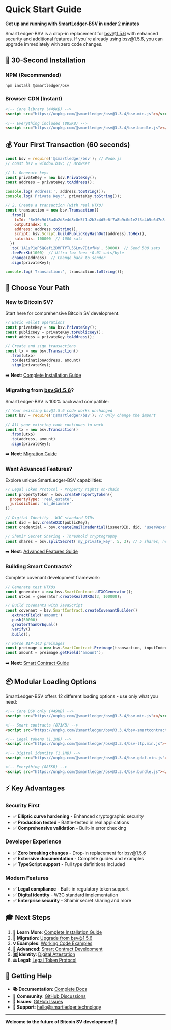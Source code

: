 # Quick Start Guide

**Get up and running with SmartLedger-BSV in under 2 minutes**

SmartLedger-BSV is a drop-in replacement for bsv@1.5.6 with enhanced security and additional features. If you're already using bsv@1.5.6, you can upgrade immediately with zero code changes.

## 🚀 **30-Second Installation**

### NPM (Recommended)
```bash
npm install @smartledger/bsv
```

### Browser CDN (Instant)
```html
<!-- Core library (449KB) -->
<script src="https://unpkg.com/@smartledger/bsv@3.3.4/bsv.min.js"></script>

<!-- Everything included (885KB) -->
<script src="https://unpkg.com/@smartledger/bsv@3.3.4/bsv.bundle.js"></script>
```

## 💰 **Your First Transaction (60 seconds)**

```javascript
const bsv = require('@smartledger/bsv'); // Node.js
// const bsv = window.bsv; // Browser

// 1. Generate keys
const privateKey = new bsv.PrivateKey();
const address = privateKey.toAddress();

console.log('Address:', address.toString());
console.log('Private Key:', privateKey.toString());

// 2. Create a transaction (with real UTXO)
const transaction = new bsv.Transaction()
  .from({
    txId: '6e30c9df8a4b2d8e4d8c8e5f1a2b3c4d5e6f7a8b9c0d1e2f3a4b5c6d7e8f9a0b',
    outputIndex: 0,
    address: address.toString(),
    script: bsv.Script.buildPublicKeyHashOut(address).toHex(),
    satoshis: 100000  // 1000 sats
  })
  .to('1A1zP1eP5QGefi2DMPTfTL5SLmv7DivfNa', 50000)  // Send 500 sats
  .feePerKb(1000)  // Ultra-low fee: ~0.01 sats/byte
  .change(address)  // Change back to sender
  .sign(privateKey);

console.log('Transaction:', transaction.toString());
```

## 🎯 **Choose Your Path**

### **New to Bitcoin SV?**
Start here for comprehensive Bitcoin SV development:
```javascript
// Basic wallet operations
const privateKey = new bsv.PrivateKey();
const publicKey = privateKey.toPublicKey();
const address = privateKey.toAddress();

// Create and sign transactions
const tx = new bsv.Transaction()
  .from(utxo)
  .to(destinationAddress, amount)
  .sign(privateKey);
```
➡️ **Next**: [Complete Installation Guide](INSTALLATION.md)

### **Migrating from bsv@1.5.6?**
SmartLedger-BSV is 100% backward compatible:
```javascript
// Your existing bsv@1.5.6 code works unchanged
const bsv = require('@smartledger/bsv'); // Only change the import

// All your existing code continues to work
const tx = new bsv.Transaction()
  .from(utxo)
  .to(address, amount)
  .sign(privateKey);
```
➡️ **Next**: [Migration Guide](../migration/FROM_BSV_1_5_6.md)

### **Want Advanced Features?**
Explore unique SmartLedger-BSV capabilities:
```javascript
// Legal Token Protocol - Property rights on-chain
const propertyToken = bsv.createPropertyToken({
  propertyType: 'real_estate',
  jurisdiction: 'us_delaware'
});

// Digital Identity - W3C standard DIDs
const did = bsv.createDID(publicKey);
const credential = bsv.createEmailCredential(issuerDID, did, 'user@example.com', signingKey);

// Shamir Secret Sharing - Threshold cryptography
const shares = bsv.splitSecret('my_private_key', 5, 3); // 5 shares, need 3
```
➡️ **Next**: [Advanced Features Guide](../advanced/)

### **Building Smart Contracts?**
Complete covenant development framework:
```javascript
// Generate test UTXOs
const generator = new bsv.SmartContract.UTXOGenerator();
const utxos = generator.createRealUTXOs(3, 100000);

// Build covenants with JavaScript
const covenant = bsv.SmartContract.createCovenantBuilder()
  .extractField('amount')
  .push(50000)
  .greaterThanOrEqual()
  .verify()
  .build();

// Parse BIP-143 preimages
const preimage = new bsv.SmartContract.Preimage(transaction, inputIndex);
const amount = preimage.getField('amount');
```
➡️ **Next**: [Smart Contract Guide](../SMART_CONTRACT_GUIDE.md)

## 📦 **Modular Loading Options**

SmartLedger-BSV offers 12 different loading options - use only what you need:

```html
<!-- Core BSV only (449KB) -->
<script src="https://unpkg.com/@smartledger/bsv@3.3.4/bsv.min.js"></script>

<!-- Smart contracts (873KB) -->
<script src="https://unpkg.com/@smartledger/bsv@3.3.4/bsv-smartcontract.min.js"></script>

<!-- Legal tokens (1.1MB) -->
<script src="https://unpkg.com/@smartledger/bsv@3.3.4/bsv-ltp.min.js"></script>

<!-- Digital identity (1.1MB) -->
<script src="https://unpkg.com/@smartledger/bsv@3.3.4/bsv-gdaf.min.js"></script>

<!-- Everything (885KB) -->
<script src="https://unpkg.com/@smartledger/bsv@3.3.4/bsv.bundle.js"></script>
```

## ⚡ **Key Advantages**

### **Security First**
- ✅ **Elliptic curve hardening** - Enhanced cryptographic security
- ✅ **Production tested** - Battle-tested in real applications  
- ✅ **Comprehensive validation** - Built-in error checking

### **Developer Experience**  
- ✅ **Zero breaking changes** - Drop-in replacement for bsv@1.5.6
- ✅ **Extensive documentation** - Complete guides and examples
- ✅ **TypeScript support** - Full type definitions included

### **Modern Features**
- ✅ **Legal compliance** - Built-in regulatory token support
- ✅ **Digital identity** - W3C standard implementation  
- ✅ **Enterprise security** - Shamir secret sharing and more

## 🎓 **Next Steps**

1. **📖 Learn More**: [Complete Installation Guide](INSTALLATION.md)
2. **🔄 Migration**: [Upgrade from bsv@1.5.6](../migration/FROM_BSV_1_5_6.md) 
3. **💡 Examples**: [Working Code Examples](../../examples/)
4. **🚀 Advanced**: [Smart Contract Development](../SMART_CONTRACT_GUIDE.md)
5. **🆔 Identity**: [Digital Attestation](../advanced/DIGITAL_ATTESTATION.md)
6. **⚖️ Legal**: [Legal Token Protocol](../advanced/LEGAL_TOKEN_PROTOCOL.md)

## 🤝 **Getting Help**

- **📚 Documentation**: [Complete Docs](../)
- **💬 Community**: [GitHub Discussions](https://github.com/codenlighten/smartledger-bsv/discussions)
- **🐛 Issues**: [GitHub Issues](https://github.com/codenlighten/smartledger-bsv/issues)
- **📧 Support**: [hello@smartledger.technology](mailto:hello@smartledger.technology)

---

**Welcome to the future of Bitcoin SV development! 🎉**